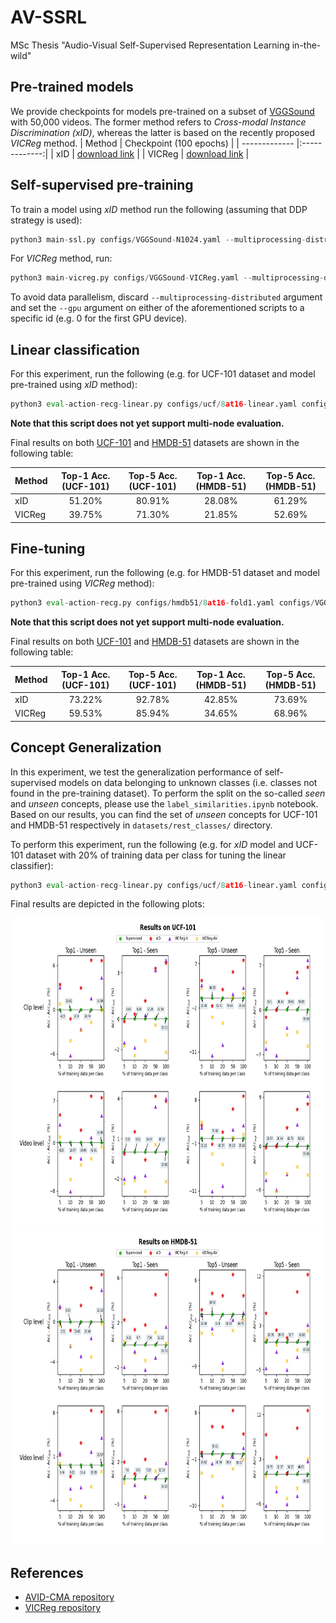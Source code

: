 # AV-SSRL
MSc Thesis "Audio-Visual Self-Supervised Representation Learning in-the-wild"

## Pre-trained models
We provide checkpoints for models pre-trained on a subset of [VGGSound](https://www.robots.ox.ac.uk/~vgg/data/vggsound/) with 50,000 videos. The former method refers to *Cross-modal Instance Discrimination (xID)*, whereas the latter is based on the recently proposed *VICReg* method.
| Method       | Checkpoint (100 epochs)  |
| ------------- |:-------------:|
| xID      | [download link](https://drive.google.com/uc?export=download&amp;id=1Lc3kK09d4fbhrCKSd1Zx7Mg1BZv-eElw&amp;confirm=t&amp;uuid=dbff4a4f-0615-4358-a767-97e9b9017b57) |
| VICReg      | [download link](https://drive.google.com/uc?export=download&amp;id=1BmZ--xooN0xW3BWVUxS6RUsDTumDzBRa&amp;confirm=t&amp;uuid=e6f1516d-2b96-4b8c-aec6-ba27d630ad53) |


## Self-supervised pre-training
To train a model using *xID* method run the following (assuming that DDP strategy is used):
```python
python3 main-ssl.py configs/VGGSound-N1024.yaml --multiprocessing-distributed
```
For *VICReg* method, run:
```python
python3 main-vicreg.py configs/VGGSound-VICReg.yaml --multiprocessing-distributed
```

To avoid data parallelism, discard `--multiprocessing-distributed` argument and set the `--gpu` argument on either of the aforementioned scripts to a specific id (e.g. 0 for the first GPU device).


## Linear classification
For this experiment, run the following (e.g. for UCF-101 dataset and model pre-trained using *xID* method):
```python
python3 eval-action-recg-linear.py configs/ucf/8at16-linear.yaml configs/VGGSound-N1024.yaml --distributed
```
**Note that this script does not yet support multi-node evaluation.**

Final results on both [UCF-101](https://www.crcv.ucf.edu/data/UCF101.php) and [HMDB-51](https://serre-lab.clps.brown.edu/resource/hmdb-a-large-human-motion-database/) datasets are shown in the following table:

| Method       | Top-1 Acc. (UCF-101) | Top-5 Acc. (UCF-101) | Top-1 Acc. (HMDB-51) | Top-5 Acc. (HMDB-51) |
| ------------- |:-------------:|:-------------:|:-------------:|:-------------:|
| xID | 51.20% | 80.91% | 28.08% | 61.29% |
| VICReg | 39.75% | 71.30% | 21.85% | 52.69% |

## Fine-tuning
For this experiment, run the following (e.g. for HMDB-51 dataset and model pre-trained using *VICReg* method):
```python
python3 eval-action-recg.py configs/hmdb51/8at16-fold1.yaml configs/VGGSound-VICReg.yaml --distributed
```
**Note that this script does not yet support multi-node evaluation.**

Final results on both [UCF-101](https://www.crcv.ucf.edu/data/UCF101.php) and [HMDB-51](https://serre-lab.clps.brown.edu/resource/hmdb-a-large-human-motion-database/) datasets are shown in the following table:

| Method       | Top-1 Acc. (UCF-101) | Top-5 Acc. (UCF-101) | Top-1 Acc. (HMDB-51) | Top-5 Acc. (HMDB-51) |
| ------------- |:-------------:|:-------------:|:-------------:|:-------------:|
| xID | 73.22% | 92.78% | 42.85% | 73.69% |
| VICReg | 59.53% | 85.94% | 34.65% | 68.96% |

## Concept Generalization
In this experiment, we test the generalization performance of self-supervised models on data belonging to unknown classes (i.e. classes not found in the pre-training dataset). To perform the split on the so-called *seen* and *unseen* concepts, please use the `label_similarities.ipynb` notebook. Based on our results, you can find the set of *unseen* concepts for UCF-101 and HMDB-51 respectively in `datasets/rest_classes/` directory.

To perform this experiment, run the following (e.g. for *xID* model and UCF-101 dataset with 20% of training data per class for tuning the linear classifier):
```python
python3 eval-action-recg-linear.py configs/ucf/8at16-linear.yaml configs/VGGSound-N1024.yaml --distributed --few-shot-ratio 0.2 --use-rest-classes
```

Final results are depicted in the following plots:

<img src="https://github.com/kvilouras/AV-SSRL/blob/main/results/ucf_dot.png" width="700" height="500" />

<img src="https://github.com/kvilouras/AV-SSRL/blob/main/results/hmdb_dot.png" width="700" height="500" />

## References
- [AVID-CMA repository](https://github.com/facebookresearch/AVID-CMA)
- [VICReg repository](https://github.com/facebookresearch/vicreg)

